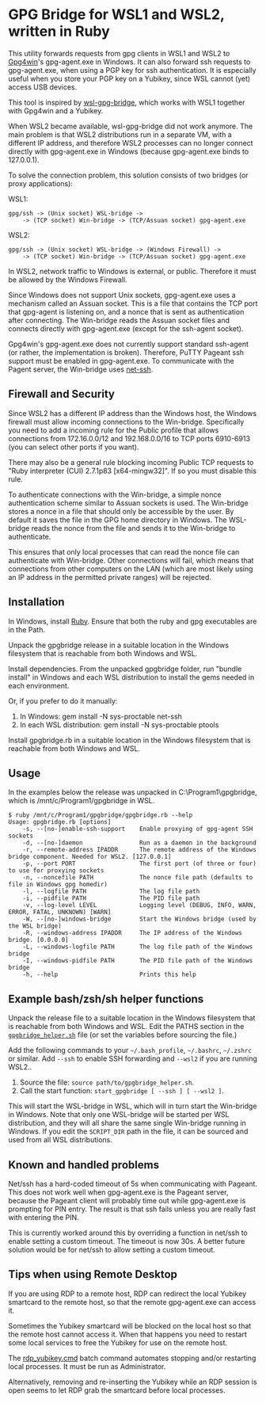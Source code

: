 # GPG Bridge for WSL1 and WSL2, written in Ruby

This utility forwards requests from gpg clients in WSL1 and WSL2 to
[Gpg4win](https://gpg4win.org/)'s gpg-agent.exe in Windows. It can also
forward ssh requests to gpg-agent.exe, when using a PGP key for ssh
authentication. It is especially useful when you store your PGP key on a
Yubikey, since WSL cannot (yet) access USB devices.

This tool is inspired by
[wsl-gpg-bridge](https://github.com/Riebart/wsl-gpg-bridge), which works
with WSL1 together with Gpg4win and a Yubikey.

When WSL2 became available, wsl-gpg-bridge did not work anymore. The main
problem is that WSL2 distributions run in a separate VM, with a different
IP address, and therefore WSL2 processes can no longer connect directly
with gpg-agent.exe in Windows (because gpg-agent.exe binds to 127.0.0.1).

To solve the connection problem, this solution consists of two bridges (or
proxy applications):

WSL1:

```
gpg/ssh -> (Unix socket) WSL-bridge ->
    -> (TCP socket) Win-bridge -> (TCP/Assuan socket) gpg-agent.exe
```

WSL2:

```
gpg/ssh -> (Unix socket) WSL-bridge -> (Windows Firewall) ->
    -> (TCP socket) Win-bridge -> (TCP/Assuan socket) gpg-agent.exe
```

In WSL2, network traffic to Windows is external, or public. Therefore it
must be allowed by the Windows Firewall.

Since Windows does not support Unix sockets, gpg-agent.exe uses a mechanism
called an Assuan socket. This is a file that contains the TCP port that
gpg-agent is listening on, and a nonce that is sent as authentication after
connecting. The Win-bridge reads the Assuan socket files and connects
directly with gpg-agent.exe (except for the ssh-agent socket).

Gpg4win's gpg-agent.exe does not currently support standard ssh-agent (or
rather, the implementation is broken). Therefore, PuTTY Pageant ssh support
must be enabled in gpg-agent.exe. To communicate with the Pagent server,
the Win-bridge uses [net-ssh](https://github.com/net-ssh/net-ssh).

## Firewall and Security

Since WSL2 has a different IP address than the Windows host, the Windows
firewall must allow incoming connections to the Win-bridge. Specifically
you need to add a incoming rule for the Public profile that allows
connections from 172.16.0.0/12 and 192.168.0.0/16 to TCP ports 6910-6913
(you can select other ports if you want).

There may also be a general rule blocking incoming Public TCP requests to
"Ruby interpreter (CUI) 2.7.1p83 [x64-mingw32]". If so you must disable
this rule.

To authenticate connections with the Win-bridge, a simple nonce
authentication scheme similar to Assuan sockets is used. The Win-bridge
stores a nonce in a file that should only be accessible by the user. By
default it saves the file in the GPG home directory in Windows. The
WSL-bridge reads the nonce from the file and sends it to the Win-bridge to
authenticate.

This ensures that only local processes that can read the nonce file can
authenticate with Win-bridge. Other connections will fail, which means that
connections from other computers on the LAN (which are most likely using an
IP address in the permitted private ranges) will be rejected.

## Installation

In Windows, install [Ruby](https://rubyinstaller.org/downloads/). Ensure
that both the ruby and gpg executables are in the Path.

Unpack the gpgbridge release in a suitable location in the Windows
filesystem that is reachable from both Windows and WSL.

Install dependencies. From the unpacked gpgbridge folder, run "bundle
install" in Windows and each WSL distribution to install the gems needed in
each environment.

Or, if you prefer to do it manually:

1. In Windows: gem install -N sys-proctable net-ssh
2. In each WSL distribution: gem install -N sys-proctable ptools

Install gpgbridge.rb in a suitable location in the Windows filesystem that
is reachable from both Windows and WSL.

## Usage

In the examples below the release was unpacked in C:\Program1\gpgbridge,
which is /mnt/c/Program1/gpgbridge in WSL.

```
$ ruby /mnt/c/Program1/gpgbridge/gpgbridge.rb --help
Usage: gpgbridge.rb [options]
    -s, --[no-]enable-ssh-support    Enable proxying of gpg-agent SSH sockets
    -d, --[no-]daemon                Run as a daemon in the background
    -r, --remote-address IPADDR      The remote address of the Windows bridge component. Needed for WSL2. [127.0.0.1]
    -p, --port PORT                  The first port (of three or four) to use for proxying sockets
    -n, --noncefile PATH             The nonce file path (defaults to file in Windows gpg homedir)
    -l, --logfile PATH               The log file path
    -i, --pidfile PATH               The PID file path
    -v, --log-level LEVEL            Logging level (DEBUG, INFO, WARN, ERROR, FATAL, UNKNOWN) [WARN]
    -W, --[no-]windows-bridge        Start the Windows bridge (used by the WSL bridge)
    -R, --windows-address IPADDR     The IP address of the Windows bridge. [0.0.0.0]
    -L, --windows-logfile PATH       The log file path of the Windows bridge
    -I, --windows-pidfile PATH       The PID file path of the Windows bridge
    -h, --help                       Prints this help
```

## Example bash/zsh/sh helper functions

Unpack the release file to a suitable location in the Windows filesystem 
that is reachable from both Windows and WSL.
Edit the PATHS section in the [`gpgbridge_helper.sh`](gpgbridge_helper.sh)
file (or set the variables before sourcing the file.)

Add the following commands to your `~/.bash_profile`, `~/.bashrc`,
`~/.zshrc` or similar. Add `--ssh` to enable SSH forwarding and `--wsl2` if
you are running WSL2..

  1. Source the file: `source path/to/gpgbridge_helper.sh`.
  2. Call the start function: `start_gpgbridge [ --ssh ] [ --wsl2 ]`.

This will start the WSL-bridge in WSL, which will in turn start the
Win-bridge in Windows. Note that only one WSL-bridge will be started per
WSL distribution, and they will all share the same single Win-bridge
running in Windows. If you edit the `SCRIPT_DIR` path in the file, it can
be sourced and used from all WSL distributions.

## Known and handled problems

Net/ssh has a hard-coded timeout of 5s when communicating with Pageant.
This does not work well when gpg-agent.exe is the Pageant server, because
the Pageant client will probably time out while gpg-agent.exe is prompting
for PIN entry. The result is that ssh fails unless you are really fast with
entering the PIN.

This is currently worked around this by overriding a function in net/ssh to
enable setting a custom timeout. The timeout is now 30s. A better future
solution would be for net/ssh to allow setting a custom timeout.

## Tips when using Remote Desktop

If you are using RDP to a remote host, RDP can redirect the local Yubikey
smartcard to the remote host, so that the remote gpg-agent.exe can access
it.

Sometimes the Yubikey smartcard will be blocked on the local host so that
the remote host cannot access it. When that happens you need to restart
some local services to free the Yubikey for use on the remote host.

The [rdp_yubikey.cmd](utils/rdp_yubikey.cmd) batch command automates
stopping and/or restarting local processes. It must be run as
Administrator.

Alternatively, removing and re-inserting the Yubikey while an RDP session
is open seems to let RDP grab the smartcard before local processes.
